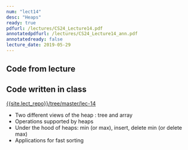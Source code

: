 ```yaml
---
num: "lect14"
desc: "Heaps"
ready: true
pdfurl: /lectures/CS24_Lecture14.pdf
annotatedpdfurl: /lectures/CS24_Lecture14_ann.pdf
annotatedready: false
lecture_date: 2019-05-29
---
```




## Code from lecture

## Code written in class
[{{site.lect_repo}}/tree/master/lec-14]({{site.lect_repo}}/tree/master/lec-14)

* Two different views of the heap : tree and array 
* Operations supported by heaps
* Under the hood of heaps: min (or max), insert, delete min (or delete max)
* Applications for fast sorting
